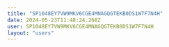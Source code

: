 ```yaml
---
title: "SP1048EY7VW9MKV6CGE4MNAGQGTEKB0DS1W7F7N4H"
date: 2024-05-23T11:48:24.268Z
user: SP1048EY7VW9MKV6CGE4MNAGQGTEKB0DS1W7F7N4H
layout: "users"
---
```

    